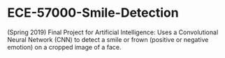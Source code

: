 # ECE-57000-Smile-Detection
(Spring 2019) Final Project for Artificial Intelligence: 
Uses a Convolutional Neural Network (CNN) to detect a smile or frown (positive or negative emotion) on a cropped image of a face.
